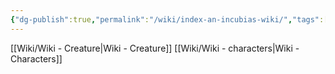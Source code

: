 ```yaml
---
{"dg-publish":true,"permalink":"/wiki/index-an-incubias-wiki/","tags":["gardenEntry"]}
---
```


[[Wiki/Wiki - Creature\|Wiki - Creature]]
[[Wiki/Wiki - characters\|Wiki - Characters]]